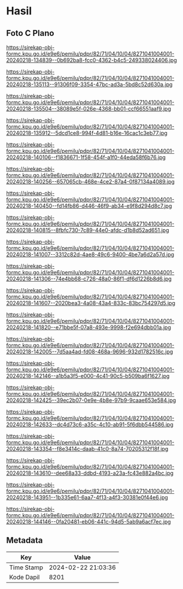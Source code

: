# Hasil

## Foto C Plano

https://sirekap-obj-formc.kpu.go.id/e9e6/pemilu/pdpr/82/71/04/10/04/8271041004001-20240218-134839--0b692ba8-fcc0-4362-b4c5-249338024406.jpg

https://sirekap-obj-formc.kpu.go.id/e9e6/pemilu/pdpr/82/71/04/10/04/8271041004001-20240218-135113--91306f09-3354-47bc-ad3a-5bd8c52d630a.jpg

https://sirekap-obj-formc.kpu.go.id/e9e6/pemilu/pdpr/82/71/04/10/04/8271041004001-20240218-135504--38089e5f-026e-4368-bb01-ccf66551aaf9.jpg

https://sirekap-obj-formc.kpu.go.id/e9e6/pemilu/pdpr/82/71/04/10/04/8271041004001-20240218-135912--5dcd1ce8-994f-4d81-b16e-16cac1c3eb77.jpg

https://sirekap-obj-formc.kpu.go.id/e9e6/pemilu/pdpr/82/71/04/10/04/8271041004001-20240218-140106--f1836671-1f58-454f-a1f0-44eda58f6b76.jpg

https://sirekap-obj-formc.kpu.go.id/e9e6/pemilu/pdpr/82/71/04/10/04/8271041004001-20240218-140256--657065cb-468e-4ce2-87a4-0f87134a4089.jpg

https://sirekap-obj-formc.kpu.go.id/e9e6/pemilu/pdpr/82/71/04/10/04/8271041004001-20240218-140450--fd14fb86-d446-46f9-ab34-e9f8d294d8c7.jpg

https://sirekap-obj-formc.kpu.go.id/e9e6/pemilu/pdpr/82/71/04/10/04/8271041004001-20240218-140815--8fbfc730-7c89-44e0-afdc-d1b8d52ad651.jpg

https://sirekap-obj-formc.kpu.go.id/e9e6/pemilu/pdpr/82/71/04/10/04/8271041004001-20240218-141007--3312c82d-4ae8-49c6-9400-4be7a6d2a57d.jpg

https://sirekap-obj-formc.kpu.go.id/e9e6/pemilu/pdpr/82/71/04/10/04/8271041004001-20240218-141306--74e4bb68-c726-48a0-86f1-df6d1226b8d6.jpg

https://sirekap-obj-formc.kpu.go.id/e9e6/pemilu/pdpr/82/71/04/10/04/8271041004001-20240218-141607--2020bea3-4a08-43a4-833c-83bc754297d5.jpg

https://sirekap-obj-formc.kpu.go.id/e9e6/pemilu/pdpr/82/71/04/10/04/8271041004001-20240218-141820--e71bbe5f-07a8-493e-9998-f2e694dbb01a.jpg

https://sirekap-obj-formc.kpu.go.id/e9e6/pemilu/pdpr/82/71/04/10/04/8271041004001-20240218-142005--7d5aa4ad-fd08-468a-9696-932d1782516c.jpg

https://sirekap-obj-formc.kpu.go.id/e9e6/pemilu/pdpr/82/71/04/10/04/8271041004001-20240218-142146--a1b5a3f5-e000-4c41-90c5-b509ba6f1627.jpg

https://sirekap-obj-formc.kpu.go.id/e9e6/pemilu/pdpr/82/71/04/10/04/8271041004001-20240218-142425--39ec2b07-0e9e-4b8e-97b9-9caae653e584.jpg

https://sirekap-obj-formc.kpu.go.id/e9e6/pemilu/pdpr/82/71/04/10/04/8271041004001-20240218-142633--dc4d73c6-a35c-4c10-ab91-5f6dbb544586.jpg

https://sirekap-obj-formc.kpu.go.id/e9e6/pemilu/pdpr/82/71/04/10/04/8271041004001-20240218-143354--f8e3414c-daab-41c0-8a74-70205312f18f.jpg

https://sirekap-obj-formc.kpu.go.id/e9e6/pemilu/pdpr/82/71/04/10/04/8271041004001-20240218-143610--dee68a33-ddbd-4193-a23a-fc43e882a4bc.jpg

https://sirekap-obj-formc.kpu.go.id/e9e6/pemilu/pdpr/82/71/04/10/04/8271041004001-20240218-143951--1b335e61-6aa7-4f13-a4f3-30381e0f44e6.jpg

https://sirekap-obj-formc.kpu.go.id/e9e6/pemilu/pdpr/82/71/04/10/04/8271041004001-20240218-144146--0fa20481-eb06-441c-94d5-5ab9a6acf7ec.jpg


## Metadata

| Key        | Value               |
| ---------- | ------------------- |
| Time Stamp | 2024-02-22 21:03:36 |
| Kode Dapil | 8201                |



